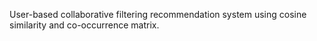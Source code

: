 User-based collaborative filtering recommendation system using cosine similarity and co-occurrence matrix.